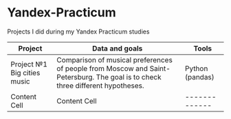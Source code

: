 # Yandex-Practicum
Projects I did during my Yandex Practicum studies

| Project  | Data and goals | Tools |
| ------------- | ------------- | ------------- |
| Project №1 Big cities music  | Comparison of musical preferences of people from Moscow and Saint-Petersburg. The goal is to check three different hypotheses. | Python (pandas) |
| Content Cell  | Content Cell  | ------------- |

